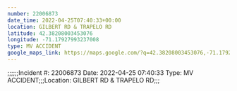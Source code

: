 ```yaml
---
number: 22006873
date_time: 2022-04-25T07:40:33+00:00
location: GILBERT RD & TRAPELO RD
latitude: 42.38208003453076
longitude: -71.17927993237008
type: MV ACCIDENT
google_maps_link: https://maps.google.com/?q=42.38208003453076,-71.17927993237008
---
```


;;;;;;Incident #: 22006873  Date: 2022-04-25 07:40:33   Type: MV ACCIDENT;;;Location: GILBERT RD & TRAPELO RD;;;
